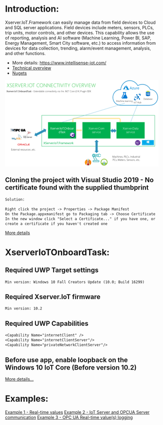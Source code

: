 # Introduction:

Xserver.IoT.Framework can easily manage data from field devices to Cloud and SQL server applications. Field devices include meters, sensors, PLCs, trip units, motor controls, and other devices.
This capability allows the use of reporting, analysis and AI software (Machine Learning, Power BI, SAP, Energy Management, Smart City software, etc.) to access information from devices for data collection, trending, alarm/event management, analysis, and other functions.

- More details: https://www.intellisense-iot.com/
- [Technical overview](https://www.youtube.com/watch?v=_fmbNuYwyqE&list=UUcLou6GZjtQRWgN1ukcglpg&index=14)        
- [Nugets](https://www.nuget.org/packages/XserverIoTCommon/)

![](images/XserverIoTConnectivity.png)

## Cloning the project with Visual Studio 2019 - No certificate found with the supplied thumbprint

    Solution:
    
    Right click the project -> Properties -> Package Manifest
    On the Package.appxmanifest go to Packaging tab -> Choose Certificate
    In the new window click "Select a Certificate..." if you have one, or create a certificate if you haven't created one

[More details](https://stackoverflow.com/questions/57578299/uwp-no-certificate-found-with-the-supplied-thumbprint)
    
# XserverIoTOnboardTask:

## Required UWP Target settings

    Min version: Windows 10 Fall Creators Update (10.0; Build 16299) 

## Required Xserver.IoT firmware

    Min version: 10.2

## Required UWP Capabilities

    <Capability Name="internetClient" />
    <Capability Name="internetClientServer"/>
    <Capability Name="privateNetworkClientServer"/>

## Before use app, enable loopback on the Windows 10 IoT Core (Before version 10.2)

[More details...](https://github.com/IntelliSenseIoT/XserverIoTOnboardTask.github.io/blob/master/Enable%20loopback%20on%20the%20Windows%2010%20IoT%20Core.md)

# Examples:

[Example 1 - Real-time values](https://github.com/IntelliSenseIoT/XserverIoTOnboardTask.github.io/blob/master/examples/Real-time%20values.md)
[Example 2 - IoT Server and OPCUA Server communication](https://github.com/IntelliSenseIoT/XserverIoTOnboardTask.github.io/blob/master/examples/IoT%20Server%20and%20OPCUA%20Server%20communication.md)
[Example 3 - OPC UA Real-time value(s) logging](https://github.com/IntelliSenseIoT/XserverIoTOnboardTask.github.io/blob/master/examples/OPC%20UA%20Real-time%20value(s)%20logging.md)

